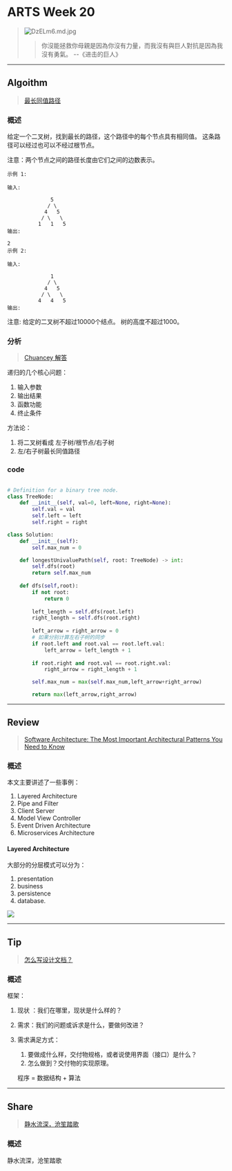 # ARTS Week 20
>![DzELm6.md.jpg](https://s3.ax1x.com/2020/12/07/DzELm6.md.jpg)
>> 你沒能拯救你母親是因為你沒有力量，而我沒有與巨人對抗是因為我沒有勇氣。 --《进击的巨人》

***
## Algoithm
>[最长同值路径](https://leetcode-cn.com/problems/longest-univalue-path/)

### 概述
给定一个二叉树，找到最长的路径，这个路径中的每个节点具有相同值。 这条路径可以经过也可以不经过根节点。

注意：两个节点之间的路径长度由它们之间的边数表示。

    示例 1:
    
    输入:
    
                  5
                 / \
                4   5
               / \   \
              1   1   5
    输出:
    
    2
    示例 2:
    
    输入:
    
                  1
                 / \
                4   5
               / \   \
              4   4   5
    输出:


注意: 给定的二叉树不超过10000个结点。 树的高度不超过1000。


### 分析
>[Chuancey 解答](https://leetcode-cn.com/problems/longest-univalue-path/solution/guan-yu-di-gui-si-lu-de-chao-xiang-xi-ge-ren-jian-/)

递归的几个核心问题：
1. 输入参数
2. 输出结果
3. 函数功能
4. 终止条件

方法论：

1. 将二叉树看成 左子树/根节点/右子树 
2. 左/右子树最长同值路径

### code

```python

# Definition for a binary tree node.
class TreeNode:
    def __init__(self, val=0, left=None, right=None):
        self.val = val
        self.left = left
        self.right = right

class Solution:
    def __init__(self):
        self.max_num = 0

    def longestUnivaluePath(self, root: TreeNode) -> int:
        self.dfs(root)
        return self.max_num
    
    def dfs(self,root):
        if not root:
            return 0
            
        left_length = self.dfs(root.left)
        right_length = self.dfs(root.right)
        
        left_arrow = right_arrow = 0
        # 如果分别计算左右子树的同步
        if root.left and root.val == root.left.val:
            left_arrow = left_length + 1
        
        if root.right and root.val == root.right.val:
            right_arrow = right_length + 1

        self.max_num = max(self.max_num,left_arrow+right_arrow)

        return max(left_arrow,right_arrow)
```

***
## Review
>[Software Architecture: The Most Important Architectural Patterns You Need to Know](https://levelup.gitconnected.com/software-architecture-the-important-architectural-patterns-you-need-to-know-a1f5ea7e4e3d)

### 概述
本文主要讲述了一些事例：
1. Layered Architecture
2. Pipe and Filter
3. Client Server
4. Model View Controller
5. Event Driven Architecture
6. Microservices Architecture


#### Layered Architecture
大部分的分层模式可以分为：
1. presentation
2. business 
3. persistence 
4. database.

![](https://miro.medium.com/max/700/1*Ek-VfFxTMieiWXjQVur-iA.png)



***
## Tip
>[怎么写设计文档？](https://time.geekbang.org/column/article/185234)

### 概述
框架：

1. 现状 ：我们在哪里，现状是什么样的？
2. 需求：我们的问题或诉求是什么，要做何改进？
3. 需求满足方式：
    1. 要做成什么样，交付物规格，或者说使用界面（接口）是什么？
    2. 怎么做到？交付物的实现原理。

    程序 = 数据结构 + 算法

***
## Share
>[静水流深，沧笙踏歌](https://github.com/Carmenliukang/ARTS/blob/master/week20.md#share)

### 概述
  静水流深，沧笙踏歌